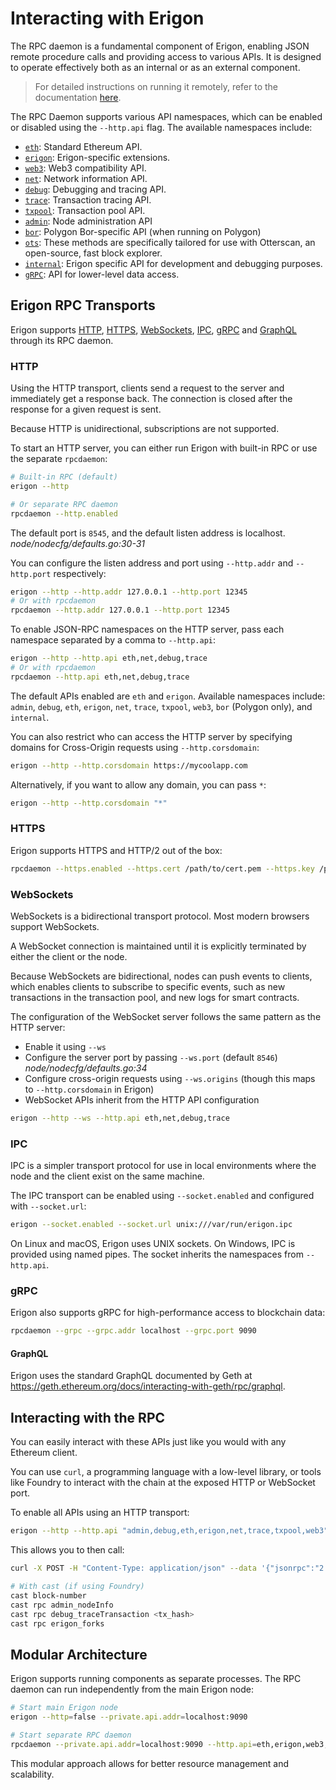 # Interacting with Erigon

The RPC daemon is a fundamental component of Erigon, enabling JSON remote procedure calls and providing access to various APIs. It is designed to operate effectively both as an internal or as an external component.

> For detailed instructions on running it remotely, refer to the documentation [here](https://github.com/erigontech/erigon/blob/main/cmd/rpcdaemon/README.md#running-remotely).

The RPC Daemon supports various API namespaces, which can be enabled or disabled using the `--http.api` flag. The available namespaces include:

- [`eth`](eth.md): Standard Ethereum API.
- [`erigon`](erigon.md): Erigon-specific extensions.
- [`web3`](web3.md): Web3 compatibility API.
- [`net`](net.md): Network information API.
- [`debug`](debug.md): Debugging and tracing API.
- [`trace`](trace.md): Transaction tracing API.
- [`txpool`](txpool.md): Transaction pool API.
- [`admin`](admin.md): Node administration API
- [`bor`](bor.md): Polygon Bor-specific API (when running on Polygon)
- [`ots`](ots.md): These methods are specifically tailored for use with Otterscan, an open-source, fast block explorer.
- [`internal`](internal.md): Erigon specific API for development and debugging purposes.
- [`gRPC`](grpc.md): API for lower-level data access.

## Erigon RPC Transports

Erigon supports [HTTP](#http), [HTTPS](#https), [WebSockets](#websockets), [IPC](#ipc), [gRPC](grpc) and [GraphQL](#graphql) through its RPC daemon.

### HTTP

Using the HTTP transport, clients send a request to the server and immediately get a response back. The connection is closed after the response for a given request is sent.

Because HTTP is unidirectional, subscriptions are not supported.

To start an HTTP server, you can either run Erigon with built-in RPC or use the separate `rpcdaemon`:

```bash
# Built-in RPC (default)
erigon --http

# Or separate RPC daemon
rpcdaemon --http.enabled
```

The default port is `8545`, and the default listen address is localhost. <cite>node/nodecfg/defaults.go:30-31</cite>

You can configure the listen address and port using `--http.addr` and `--http.port` respectively:

```bash
erigon --http --http.addr 127.0.0.1 --http.port 12345
# Or with rpcdaemon
rpcdaemon --http.addr 127.0.0.1 --http.port 12345
```

To enable JSON-RPC namespaces on the HTTP server, pass each namespace separated by a comma to `--http.api`:

```bash
erigon --http --http.api eth,net,debug,trace
# Or with rpcdaemon
rpcdaemon --http.api eth,net,debug,trace
```

The default APIs enabled are `eth` and `erigon`. Available namespaces include: `admin`, `debug`, `eth`, `erigon`, `net`, `trace`, `txpool`, `web3`, `bor` (Polygon only), and `internal`.

You can also restrict who can access the HTTP server by specifying domains for Cross-Origin requests using `--http.corsdomain`:

```bash
erigon --http --http.corsdomain https://mycoolapp.com
```

Alternatively, if you want to allow any domain, you can pass `*`:

```bash
erigon --http --http.corsdomain "*"
```

### HTTPS

Erigon supports HTTPS and HTTP/2 out of the box:

```bash
rpcdaemon --https.enabled --https.cert /path/to/cert.pem --https.key /path/to/key.pem
```

### WebSockets

WebSockets is a bidirectional transport protocol. Most modern browsers support WebSockets.

A WebSocket connection is maintained until it is explicitly terminated by either the client or the node.

Because WebSockets are bidirectional, nodes can push events to clients, which enables clients to subscribe to specific events, such as new transactions in the transaction pool, and new logs for smart contracts.

The configuration of the WebSocket server follows the same pattern as the HTTP server:

- Enable it using `--ws`
- Configure the server port by passing `--ws.port` (default `8546`) <cite>node/nodecfg/defaults.go:34</cite>
- Configure cross-origin requests using `--ws.origins` (though this maps to `--http.corsdomain` in Erigon)
- WebSocket APIs inherit from the HTTP API configuration

```bash
erigon --http --ws --http.api eth,net,debug,trace
```

### IPC

IPC is a simpler transport protocol for use in local environments where the node and the client exist on the same machine.

The IPC transport can be enabled using `--socket.enabled` and configured with `--socket.url`:

```bash
erigon --socket.enabled --socket.url unix:///var/run/erigon.ipc
```

On Linux and macOS, Erigon uses UNIX sockets. On Windows, IPC is provided using named pipes. The socket inherits the namespaces from `--http.api`.

### gRPC

Erigon also supports gRPC for high-performance access to blockchain data:

```bash
rpcdaemon --grpc --grpc.addr localhost --grpc.port 9090
```

#### GraphQL

Erigon uses the standard GraphQL documented by Geth at <https://geth.ethereum.org/docs/interacting-with-geth/rpc/graphql>.


## Interacting with the RPC

You can easily interact with these APIs just like you would with any Ethereum client.

You can use `curl`, a programming language with a low-level library, or tools like Foundry to interact with the chain at the exposed HTTP or WebSocket port.

To enable all APIs using an HTTP transport:

```bash
erigon --http --http.api "admin,debug,eth,erigon,net,trace,txpool,web3"
```

This allows you to then call:

```bash
curl -X POST -H "Content-Type: application/json" --data '{"jsonrpc":"2.0","method":"eth_blockNumber","params":[],"id":1}' localhost:8545

# With cast (if using Foundry)
cast block-number
cast rpc admin_nodeInfo  
cast rpc debug_traceTransaction <tx_hash>
cast rpc erigon_forks
```

## Modular Architecture

Erigon supports running components as separate processes. The RPC daemon can run independently from the main Erigon node:

```bash
# Start main Erigon node
erigon --http=false --private.api.addr=localhost:9090

# Start separate RPC daemon
rpcdaemon --private.api.addr=localhost:9090 --http.api=eth,erigon,web3,net,debug,trace,txpool
```

This modular approach allows for better resource management and scalability.
